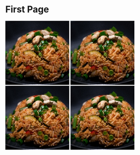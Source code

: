 # First Page

[![](nasi_goreng/thumbnail.jpg "Nasi Goreng")](nasi_goreng/index.md)
[![](nasi_goreng/thumbnail.jpg "Nasi Goreng")](nasi_goreng/index.md)
[![](nasi_goreng/thumbnail.jpg "Nasi Goreng")](nasi_goreng/index.md)
[![](nasi_goreng/thumbnail.jpg "Nasi Goreng")](nasi_goreng/index.md)

